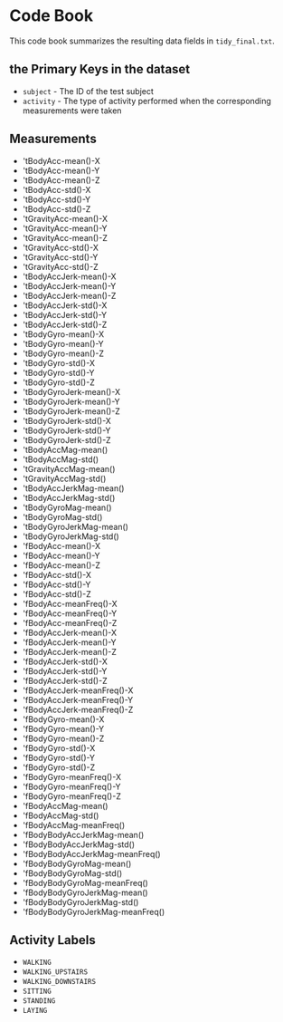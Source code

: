 # Code Book

This code book summarizes the resulting data fields in `tidy_final.txt`.

## the Primary Keys in the dataset

* `subject` - The ID of the test subject
* `activity` - The type of activity performed when the corresponding measurements were taken

## Measurements

* 'tBodyAcc-mean()-X
* 'tBodyAcc-mean()-Y
* 'tBodyAcc-mean()-Z
* 'tBodyAcc-std()-X
* 'tBodyAcc-std()-Y
* 'tBodyAcc-std()-Z
* 'tGravityAcc-mean()-X
* 'tGravityAcc-mean()-Y
* 'tGravityAcc-mean()-Z
* 'tGravityAcc-std()-X
* 'tGravityAcc-std()-Y
* 'tGravityAcc-std()-Z
* 'tBodyAccJerk-mean()-X
* 'tBodyAccJerk-mean()-Y
* 'tBodyAccJerk-mean()-Z
* 'tBodyAccJerk-std()-X
* 'tBodyAccJerk-std()-Y
* 'tBodyAccJerk-std()-Z
* 'tBodyGyro-mean()-X
* 'tBodyGyro-mean()-Y
* 'tBodyGyro-mean()-Z
* 'tBodyGyro-std()-X
* 'tBodyGyro-std()-Y
* 'tBodyGyro-std()-Z
* 'tBodyGyroJerk-mean()-X
* 'tBodyGyroJerk-mean()-Y
* 'tBodyGyroJerk-mean()-Z
* 'tBodyGyroJerk-std()-X
* 'tBodyGyroJerk-std()-Y
* 'tBodyGyroJerk-std()-Z
* 'tBodyAccMag-mean()
* 'tBodyAccMag-std()
* 'tGravityAccMag-mean()
* 'tGravityAccMag-std()
* 'tBodyAccJerkMag-mean()
* 'tBodyAccJerkMag-std()
* 'tBodyGyroMag-mean()
* 'tBodyGyroMag-std()
* 'tBodyGyroJerkMag-mean()
* 'tBodyGyroJerkMag-std()
* 'fBodyAcc-mean()-X
* 'fBodyAcc-mean()-Y
* 'fBodyAcc-mean()-Z
* 'fBodyAcc-std()-X
* 'fBodyAcc-std()-Y
* 'fBodyAcc-std()-Z
* 'fBodyAcc-meanFreq()-X
* 'fBodyAcc-meanFreq()-Y
* 'fBodyAcc-meanFreq()-Z
* 'fBodyAccJerk-mean()-X
* 'fBodyAccJerk-mean()-Y
* 'fBodyAccJerk-mean()-Z
* 'fBodyAccJerk-std()-X
* 'fBodyAccJerk-std()-Y
* 'fBodyAccJerk-std()-Z
* 'fBodyAccJerk-meanFreq()-X
* 'fBodyAccJerk-meanFreq()-Y
* 'fBodyAccJerk-meanFreq()-Z
* 'fBodyGyro-mean()-X
* 'fBodyGyro-mean()-Y
* 'fBodyGyro-mean()-Z
* 'fBodyGyro-std()-X
* 'fBodyGyro-std()-Y
* 'fBodyGyro-std()-Z
* 'fBodyGyro-meanFreq()-X
* 'fBodyGyro-meanFreq()-Y
* 'fBodyGyro-meanFreq()-Z
* 'fBodyAccMag-mean()
* 'fBodyAccMag-std()
* 'fBodyAccMag-meanFreq()
* 'fBodyBodyAccJerkMag-mean()
* 'fBodyBodyAccJerkMag-std()
* 'fBodyBodyAccJerkMag-meanFreq()
* 'fBodyBodyGyroMag-mean()
* 'fBodyBodyGyroMag-std()
* 'fBodyBodyGyroMag-meanFreq()
* 'fBodyBodyGyroJerkMag-mean()
* 'fBodyBodyGyroJerkMag-std()
* 'fBodyBodyGyroJerkMag-meanFreq()


## Activity Labels

* `WALKING` 
* `WALKING_UPSTAIRS` 
* `WALKING_DOWNSTAIRS` 
* `SITTING`
* `STANDING`
* `LAYING` 
